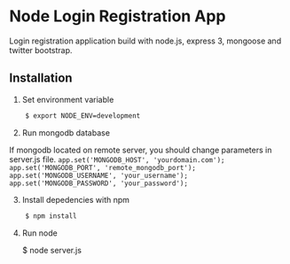 Node Login Registration App
===========================

Login registration application build with node.js, express 3, mongoose and twitter bootstrap.

Installation
------------

1. Set environment variable
```bash
    $ export NODE_ENV=development
```
2. Run mongodb database

If mongodb located on remote server, you should change parameters in server.js file.
``
app.set('MONGODB_HOST', 'yourdomain.com');
app.set('MONGODB_PORT', 'remote_mongodb_port');
app.set('MONGODB_USERNAME', 'your_username');
app.set('MONGODB_PASSWORD', 'your_password');
``

3. Install depedencies with npm
```bash
    $ npm install
```
4. Run node
	
    $ node server.js


